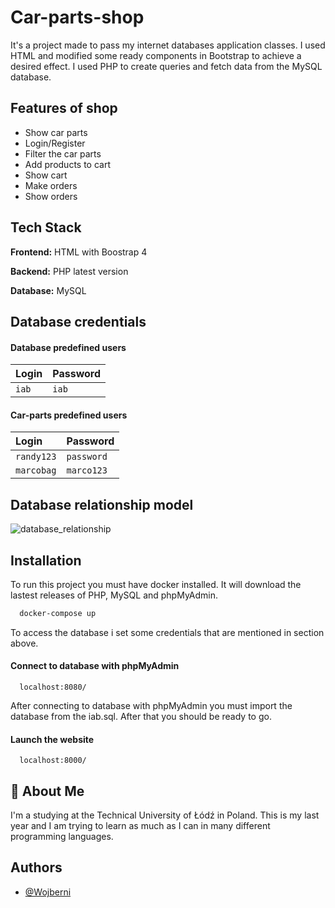 
# Car-parts-shop

It's a project made to pass my internet databases application classes.
I used HTML and modified some ready components in Bootstrap to 
achieve a desired effect. I used PHP to create queries and fetch
data from the MySQL database.

## Features of shop

- Show car parts
- Login/Register 
- Filter the car parts
- Add products to cart
- Show cart
- Make orders
- Show orders


## Tech Stack

**Frontend:** HTML with Boostrap 4

**Backend:** PHP latest version

**Database:** MySQL





## Database credentials

#### Database predefined users

| Login | Password     |
| :-------- | :------- |
| `iab` | `iab` |

#### Car-parts predefined users

| Login | Password     |
| :-------- | :------- |
| `randy123`      | `password` |
| `marcobag`      | `marco123` |



## Database relationship model

![database_relationship](https://github.com/Wojberni/car-parts-shop/database_relationship.png?raw=true)
## Installation

To run this project you must have docker installed. It will download the lastest releases of PHP, MySQL and phpMyAdmin.


```bash
  docker-compose up
```
To access the database i set some credentials that are mentioned in section above.

#### Connect to database with phpMyAdmin

```http
  localhost:8080/
```

After connecting to database with phpMyAdmin you must import the database from the iab.sql.
After that you should be ready to go.

#### Launch the website

```http
  localhost:8000/
```
## 🚀 About Me
I'm a studying at the Technical University of Łódź in Poland. This is my last year and I am trying to learn as much as I can in many different programming languages. 


## Authors

- [@Wojberni](https://www.github.com/Wojberni)

